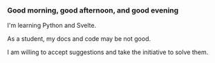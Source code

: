 ### Good morning, good afternoon, and good evening

I'm learning Python and Svelte.

As a student, my docs and code may be not good.

I am willing to accept suggestions and take the initiative to solve them.
<!--
**NekoRabi/NekoRabi** is a ✨ _special_ ✨ repository because its `README.md` (this file) appears on your GitHub profile.

Here are some ideas to get you started:

- 🔭 I’m currently working on ...
- 🌱 I’m currently learning ...
- 👯 I’m looking to collaborate on ...
- 🤔 I’m looking for help with ...
- 💬 Ask me about ...
- 📫 How to reach me: ...
- 😄 Pronouns: ...
- ⚡ Fun fact: ...
-->
